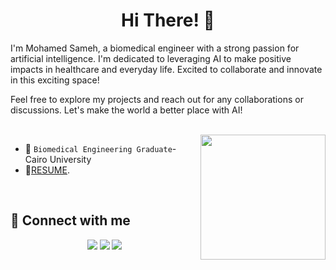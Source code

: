 <h1 align="center">Hi There! 👋</h1>

I'm Mohamed Sameh, a biomedical engineer with a strong passion for artificial intelligence. I'm dedicated to leveraging AI to make positive impacts in healthcare and everyday life. Excited to collaborate and innovate in this exciting space! 

Feel free to explore my projects and reach out for any collaborations or discussions. Let's make the world a better place with AI!


<br>
<img align="right" src="https://user-images.githubusercontent.com/63050133/156676671-d5b2e362-97d4-4404-9447-dd71ddfea82f.gif" width = 200px/>

- :school: `Biomedical Engineering Graduate`- Cairo University
- :thinking:[RESUME](https://drive.google.com/file/d/1PTa3XmMY2vtZhPcptPH88fTm4BxsHkp0/view?usp=sharing).
<br>

## 📩 Connect with me
<p align="center">
    <a href="mailto:mohamedsamehmohamedzaki@gmail.com" title="Gmail"><img src="https://img.shields.io/badge/gmail-%23F05033.svg?style=for-the-badge&logo=gmail&logoColor=white"/></a>  
<a href="https://www.facebook.com/mohamed.sameh.12.9.2000" title="Facebook"><img src="https://img.shields.io/badge/Facebook-%231877F2.svg?style=for-the-badge&logo=Facebook&logoColor=white"/></a>
    <a href="https://www.linkedin.com/in/mohamedsamehmohamedzaki" title="LinkedIn"><img src="https://img.shields.io/badge/linkedin-%230077B5.svg?style=for-the-badge&logo=linkedin&logoColor=white"/></a>  
</p>
